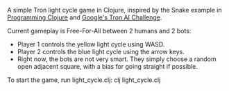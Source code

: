 A simple Tron light cycle game in Clojure, inspired by the Snake example in [Programming Clojure](http://pragprog.com/titles/shcloj/programming-clojure) and [Google's Tron AI Challenge](http://csclub.uwaterloo.ca/contest/).

Current gameplay is Free-For-All between 2 humans and 2 bots:
* Player 1 controls the yellow light cycle using WASD.
* Player 2 controls the blue light cycle using the arrow keys.
* Right now, the bots are not very smart.  They simply choose a random open adjacent square, with a bias for going straight if possible.

To start the game, run light_cycle.clj:
    clj light_cycle.clj
